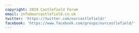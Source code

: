 ```yaml
---
copyright: 2019 Castlefield Forum
email: info@ourcastlefield.co.uk
twitter: 'https://twitter.com/ourcastlefield/'
facebook: 'https://www.facebook.com/groups/ourcastlefield/'
---
```


